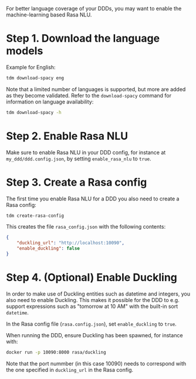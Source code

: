 For better language coverage of your DDDs, you may want to enable the machine-learning based Rasa NLU.

# Step 1. Download the language models

Example for English:
```bash
tdm download-spacy eng
```

Note that a limited number of languages is supported, but more are added as they become validated. Refer to the `download-spacy` command for information on language availability:
```bash
tdm download-spacy -h
```

# Step 2. Enable Rasa NLU

Make sure to enable Rasa NLU in your DDD config, for instance at `my_ddd/ddd.config.json`, by setting `enable_rasa_nlu` to `true`.

# Step 3. Create a Rasa config

The first time you enable Rasa NLU for a DDD you also need to create a Rasa config:
```bash
tdm create-rasa-config
```

This creates the file `rasa_config.json` with the following contents:

```json
{
    "duckling_url": "http://localhost:10090",
    "enable_duckling": false
}
```

# Step 4. (Optional) Enable Duckling

In order to make use of Duckling entities such as datetime and integers, you also need to enable Duckling. This makes it possible for the DDD to e.g. support expressions such as "tomorrow at 10 AM" with the built-in sort `datetime`.

In the Rasa config file (`rasa.config.json`), set `enable_duckling` to `true`.

When running the DDD, ensure Duckling has been spawned, for instance with:
```bash
docker run -p 10090:8000 rasa/duckling
```

Note that the port nummber (in this case 10090) needs to correspond with the one specified in `duckling_url` in the Rasa config.
